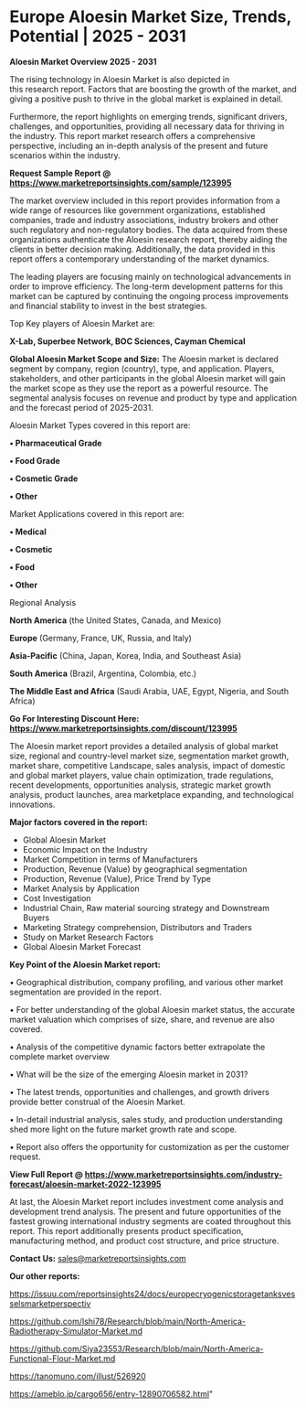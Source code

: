 # Europe Aloesin Market Size, Trends, Potential | 2025 - 2031

<Strong> Aloesin Market Overview 2025 - 2031</strong>

The rising technology in Aloesin Market is also depicted in this research report. Factors that are boosting the growth of the market, and giving a positive push to thrive in the global market is explained in detail.

Furthermore, the report highlights on emerging trends, significant drivers, challenges, and opportunities, providing all necessary data for thriving in the industry. This report market research offers a comprehensive perspective, including an in-depth analysis of the present and future scenarios within the industry.

<strong>Request Sample Report @ <a href=https://www.marketreportsinsights.com/sample/123995>https://www.marketreportsinsights.com/sample/123995</a></strong>

The market overview included in this report provides information from a wide range of resources like government organizations, established companies, trade and industry associations, industry brokers and other such regulatory and non-regulatory bodies. The data acquired from these organizations authenticate the Aloesin research report, thereby aiding the clients in better decision making. Additionally, the data provided in this report offers a contemporary understanding of the market dynamics.

The leading players are focusing mainly on technological advancements in order to improve efficiency. The long-term development patterns for this market can be captured by continuing the ongoing process improvements and financial stability to invest in the best strategies.

Top Key players of Aloesin Market are:

<strong>X-Lab, Superbee Network, BOC Sciences, Cayman Chemical</strong>

<strong><b>Global Aloesin Market Scope and Size:</b></strong>
The Aloesin market is declared segment by company, region (country), type, and application. Players, stakeholders, and other participants in the global Aloesin market will gain the market scope as they use the report as a powerful resource. The segmental analysis focuses on revenue and product by type and application and the forecast period of 2025-2031.

Aloesin Market Types covered in this report are:

<strong>• Pharmaceutical Grade

• Food Grade

• Cosmetic Grade

• Other</strong>

Market Applications covered in this report are:

<strong>• Medical

• Cosmetic

• Food

• Other</strong> 

Regional Analysis

<strong>North America</strong> (the United States, Canada, and Mexico)

<strong>Europe</strong> (Germany, France, UK, Russia, and Italy)

<strong>Asia-Pacific</strong> (China, Japan, Korea, India, and Southeast Asia)

<strong>South America</strong> (Brazil, Argentina, Colombia, etc.)

<strong>The Middle East and Africa</strong> (Saudi Arabia, UAE, Egypt, Nigeria, and South Africa)

<strong>Go For Interesting Discount Here: <a href=https://www.marketreportsinsights.com/discount/123995>https://www.marketreportsinsights.com/discount/123995</a></strong>

The Aloesin market report provides a detailed analysis of global market size, regional and country-level market size, segmentation market growth, market share, competitive Landscape, sales analysis, impact of domestic and global market players, value chain optimization, trade regulations, recent developments, opportunities analysis, strategic market growth analysis, product launches, area marketplace expanding, and technological innovations.

<strong><b>Major factors covered in the report:</b></strong>
<ul>
  <li>Global Aloesin Market </li>
  <li>Economic Impact on the Industry</li>
  <li>Market Competition in terms of Manufacturers</li>
  <li>Production, Revenue (Value) by geographical segmentation</li>
  <li>Production, Revenue (Value), Price Trend by Type</li>
  <li>Market Analysis by Application</li>
  <li>Cost Investigation</li>
  <li>Industrial Chain, Raw material sourcing strategy and Downstream Buyers</li>
  <li>Marketing Strategy comprehension, Distributors and Traders</li>
  <li>Study on Market Research Factors</li>
  <li>Global Aloesin Market Forecast</li>
</ul>

<strong><b>Key Point of the Aloesin Market report:</b></strong>

• Geographical distribution, company profiling, and various other market segmentation are provided in the report.

• For better understanding of the global Aloesin market status, the accurate market valuation which comprises of size, share, and revenue are also covered.

• Analysis of the competitive dynamic factors better extrapolate the complete market overview

• What will be the size of the emerging Aloesin market in 2031?

• The latest trends, opportunities and challenges, and growth drivers provide better construal of the Aloesin Market.

• In-detail industrial analysis, sales study, and production understanding shed more light on the future market growth rate and scope.

• Report also offers the opportunity for customization as per the customer request.

<strong><b>View Full Report @ <a href=https://www.marketreportsinsights.com/industry-forecast/aloesin-market-2022-123995>https://www.marketreportsinsights.com/industry-forecast/aloesin-market-2022-123995</a></b></strong>


At last, the Aloesin Market report includes investment come analysis and development trend analysis. The present and future opportunities of the fastest growing international industry segments are coated throughout this report. This report additionally presents product specification, manufacturing method, and product cost structure, and price structure.

<strong>Contact Us:</strong>
sales@marketreportsinsights.com

<strong>Our other reports:</strong>

<a href=https://issuu.com/reportsinsights24/docs/europecryogenicstoragetanksvesselsmarketperspectiv>https://issuu.com/reportsinsights24/docs/europecryogenicstoragetanksvesselsmarketperspectiv</a>

<a href=https://github.com/Ishi78/Research/blob/main/North-America-Radiotherapy-Simulator-Market.md>https://github.com/Ishi78/Research/blob/main/North-America-Radiotherapy-Simulator-Market.md</a>

<a href=https://github.com/Siya23553/Research/blob/main/North-America-Functional-Flour-Market.md>https://github.com/Siya23553/Research/blob/main/North-America-Functional-Flour-Market.md</a>

<a href=https://tanomuno.com/illust/526920>https://tanomuno.com/illust/526920</a>

<a href=https://ameblo.jp/cargo656/entry-12890706582.html>https://ameblo.jp/cargo656/entry-12890706582.html</a>"
